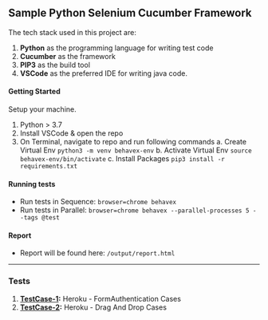 ## Sample Python Selenium Cucumber Framework

The tech stack used in this project are:
1. **Python** as the programming language for writing test code
2. **Cucumber** as the framework
3. **PIP3** as the build tool
4. **VSCode** as the preferred IDE for writing java code.

#### Getting Started
Setup your machine.
1. Python > 3.7 
2. Install VSCode & open the repo
3. On Terminal, navigate to repo and run following commands
    a. Create Virtual Env ```python3 -m venv behavex-env```
    b. Activate Virtual Env ```source behavex-env/bin/activate```
    c. Install Packages ```pip3 install -r requirements.txt```

#### Running tests
* Run tests in Sequence: ```browser=chrome behavex```
* Run tests in Parallel: ```browser=chrome behavex --parallel-processes 5 --tags @test```

#### Report
* Report will be found here: ```/output/report.html```
---

### Tests
1. **[TestCase-1](https://github.com/vinaykumarvvs/sample-selenium-python-cucumber-framework/blob/main/features/TestA.feature):** Heroku - FormAuthentication Cases
2. **[TestCase-2](https://github.com/vinaykumarvvs/sample-selenium-python-cucumber-framework/blob/main/features/TestB.feature):** Heroku - Drag And Drop Cases
